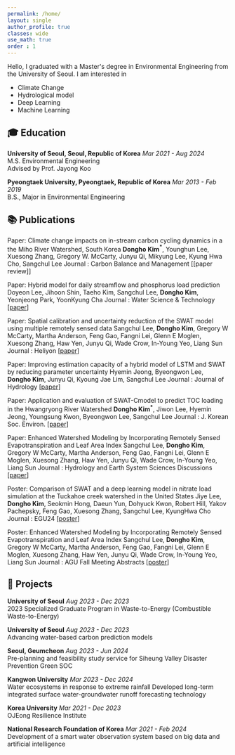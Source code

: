 ```yaml
---
permalink: /home/
layout: single
author_profile: true
classes: wide
use_math: true
order : 1
---
```


<!--![]({{site.url}}/assets/images/cv-photo.jpg){: .align-right width="220" height="220"}-->

Hello,  I graduated with a Master's degree in Environmental Engineering from the University of Seoul. I am interested in

- Climate Change
- Hydrological model
- Deep Learning
- Machine Learning

## 🎓 Education

**University of Seoul, Seoul, Republic of Korea** *Mar 2021 - Aug 2024*  
M.S. Environmental Engineering  
Advised by Prof. Jayong Koo

**Pyeongtaek University, Pyeongtaek, Republic of Korea** *Mar 2013 - Feb 2019*  
B.S., Major in Environmental Engineering

## 📚 Publications  

Paper: Climate change impacts on in-stream carbon cycling dynamics in a the Miho River Watershed, South Korea
**Dongho Kim$^\ast$**, Younghun Lee, Xuesong Zhang, Gregory W. McCarty, Junyu Qi, Mikyung Lee, Kyung Hwa Cho, Sangchul Lee
Journal : Carbon Balance and Management [[paper review]]

Paper: Hybrid model for daily streamflow and phosphorus load prediction
Doyeon Lee, Jihoon Shin, Taeho Kim, Sangchul Lee, **Dongho Kim**, Yeonjeong Park, YoonKyung Cha
Journal : Water Science & Technology [[paper](https://iwaponline.com/wst/article/88/4/975/96722/Hybrid-model-for-daily-streamflow-and-phosphorus)]

Paper: Spatial calibration and uncertainty reduction of the SWAT model using multiple remotely sensed data
Sangchul Lee, **Dongho Kim**, Gregory W McCarty, Martha Anderson, Feng Gao, Fangni Lei, Glenn E Moglen, Xuesong Zhang, Haw Yen, Junyu Qi, Wade Crow, In-Young Yeo, Liang Sun
Journal : Heliyon [[paper](https://www.cell.com/heliyon/fulltext/S2405-8440(24)06954-8)]

Paper: Improving estimation capacity of a hybrid model of LSTM and SWAT by reducing parameter uncertainty
Hyemin Jeong, Byeongwon Lee, **Dongho Kim**, Junyu Qi, Kyoung Jae Lim, Sangchul Lee
Journal : Journal of Hydrology [[paper](https://www.sciencedirect.com/science/article/abs/pii/S0022169424003366)]

Paper: Application and evaluation of SWAT-Cmodel to predict TOC loading in the Hwangryong River Watershed
**Dongho Kim$^\ast$**, Jiwon Lee, Hyemin Jeong, Youngsung Kwon, Byeongwon Lee, Sangchul Lee
Journal : J. Korean Soc. Environ. [[paper](https://hess.copernicus.org/preprints/hess-2022-187/hess-2022-187.pdf)]

Paper: Enhanced Watershed Modeling by Incorporating Remotely Sensed Evapotranspiration and Leaf Area Index
Sangchul Lee, **Dongho Kim**, Gregory W McCarty, Martha Anderson, Feng Gao, Fangni Lei, Glenn E Moglen, Xuesong Zhang, Haw Yen, Junyu Qi, Wade Crow, In-Young Yeo, Liang Sun
Journal : Hydrology and Earth System Sciences Discussions [[paper](https://hess.copernicus.org/preprints/hess-2022-187/hess-2022-187.pdf)]

Poster: Comparison of SWAT and a deep learning model in nitrate load simulation at the Tuckahoe creek watershed in the United States
Jiye Lee, **Dongho Kim**, Seokmin Hong, Daeun Yun, Dohyuck Kwon, Robert Hill, Yakov Pachepsky, Feng Gao, Xuesong Zhang, Sangchul Lee, KyungHwa Cho
Journal : EGU24 [[poster](https://meetingorganizer.copernicus.org/EGU24/EGU24-6622.html)]

Poster: Enhanced Watershed Modeling by Incorporating Remotely Sensed Evapotranspiration and Leaf Area Index
Sangchul Lee, **Dongho Kim**, Gregory W McCarty, Martha Anderson, Feng Gao, Fangni Lei, Glenn E Moglen, Xuesong Zhang, Haw Yen, Junyu Qi, Wade Crow, In-Young Yeo, Liang Sun
Journal : AGU Fall Meeting Abstracts [[poster](https://ui.adsabs.harvard.edu/abs/2022AGUFM.H22B..09L/abstract)]

<!--
**Fine-grained Explanatory Learning for Predicting the Age-Suitability Rating of Movie Scripts**  
Chae Hyeong Kim, Gayeon Lee, Seung-won Hwang, Jinyoung Yeo  
Under review for *Proceedings of COLING 2022*.
-->

## 🎨 Projects

**University of Seoul** *Aug 2023 - Dec 2023*  
2023 Specialized Graduate Program in Waste-to-Energy (Combustible Waste-to-Energy)

**University of Seoul** *Aug 2023 - Dec 2023*  
Advancing water-based carbon prediction models

**Seoul, Geumcheon** *Aug 2023 - Jun 2024*  
Pre-planning and feasibility study service for Siheung Valley Disaster Prevention Green SOC

**Kangwon University** *Mar 2023 - Dec 2024*  
Water ecosystems in response to extreme rainfall Developed long-term integrated surface water-groundwater runoff forecasting technology

**Korea University** *Mar 2021 - Dec 2023*  
OJEong Resilience Institute

**National Research Foundation of Korea** *Mar 2021 - Feb 2024*  
Development of a smart water observation system based on big data and artificial intelligence

